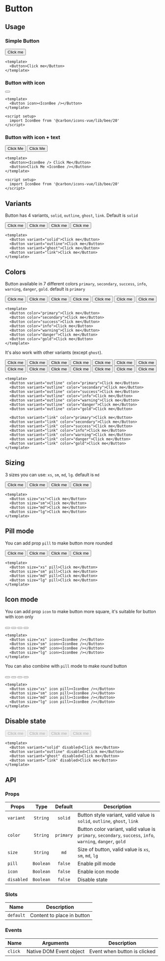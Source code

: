 <script setup>
  import Button from './Button.vue'
  import IconBee from '@carbon/icons-vue/lib/bee/20'
</script>

# Button

## Usage

### Simple Button

<preview>
  <Button>Click me</Button>
</preview>

```vue
<template>
  <Button>Click me</Button>
</template>
```

### Button with icon

<preview>
  <Button icon><IconBee /></Button>
</preview>

```vue
<template>
  <Button icon><IconBee /></Button>
</template>

<script setup>
  import IconBee from '@carbon/icons-vue/lib/bee/20'
</script>
```

### Button with icon + text

<preview class="flex-col items-center gap-3 md:flex-row">
  <Button><IconBee /> Click Me</Button>
  <Button>Click Me <IconBee /></Button>
</preview>

```vue
<template>
  <Button><IconBee /> Click Me</Button>
  <Button>Click Me <IconBee /></Button>
</template>

<script setup>
  import IconBee from '@carbon/icons-vue/lib/bee/20'
</script>
```

## Variants

Button has 4 variants, `solid`, `outline`, `ghost`, `link`. Default is `solid`

<preview>
  <div class="grid grid-cols-2 gap-3 lg:grid-cols-4">
    <Button variant="solid">Click me</Button>
    <Button variant="outline">Click me</Button>
    <Button variant="ghost">Click me</Button>
    <Button variant="link">Click me</Button>
  </div>
</preview>

```vue
<template>
  <Button variant="solid">Click me</Button>
  <Button variant="outline">Click me</Button>
  <Button variant="ghost">Click me</Button>
  <Button variant="link">Click me</Button>
</template>
```

## Colors

Button available in 7 different colors `primary`, `secondary`, `success`, `info`, `warning`, `danger`, `gold`. default is `primary`

<preview>
  <div class="grid grid-cols-2 gap-3 md:grid-cols-3 lg:grid-cols-4">
    <Button color="primary">Click me</Button>
    <Button color="secondary">Click me</Button>
    <Button color="success">Click me</Button>
    <Button color="info">Click me</Button>
    <Button color="warning">Click me</Button>
    <Button color="danger">Click me</Button>
    <Button color="gold">Click me</Button>
  </div>
</preview>

```vue
<template>
  <Button color="primary">Click me</Button>
  <Button color="secondary">Click me</Button>
  <Button color="success">Click me</Button>
  <Button color="info">Click me</Button>
  <Button color="warning">Click me</Button>
  <Button color="danger">Click me</Button>
  <Button color="gold">Click me</Button>
</template>
```

It's also work with other variants (except `ghost`).

<preview label="outline variant">
  <div class="grid grid-cols-2 gap-3 md:grid-cols-3 lg:grid-cols-4">
    <Button variant="outline" color="primary">Click me</Button>
    <Button variant="outline" color="secondary">Click me</Button>
    <Button variant="outline" color="success">Click me</Button>
    <Button variant="outline" color="info">Click me</Button>
    <Button variant="outline" color="warning">Click me</Button>
    <Button variant="outline" color="danger">Click me</Button>
    <Button variant="outline" color="gold">Click me</Button>
  </div>
</preview>

<preview label="link variant">
  <div class="grid grid-cols-2 gap-3 md:grid-cols-3 lg:grid-cols-4">
    <Button variant="link" color="primary">Click me</Button>
    <Button variant="link" color="secondary">Click me</Button>
    <Button variant="link" color="success">Click me</Button>
    <Button variant="link" color="info">Click me</Button>
    <Button variant="link" color="warning">Click me</Button>
    <Button variant="link" color="danger">Click me</Button>
    <Button variant="link" color="gold">Click me</Button>
  </div>
</preview>

```vue
<template>
  <Button variant="outline" color="primary">Click me</Button>
  <Button variant="outline" color="secondary">Click me</Button>
  <Button variant="outline" color="success">Click me</Button>
  <Button variant="outline" color="info">Click me</Button>
  <Button variant="outline" color="warning">Click me</Button>
  <Button variant="outline" color="danger">Click me</Button>
  <Button variant="outline" color="gold">Click me</Button>

  <Button variant="link" color="primary">Click me</Button>
  <Button variant="link" color="secondary">Click me</Button>
  <Button variant="link" color="success">Click me</Button>
  <Button variant="link" color="info">Click me</Button>
  <Button variant="link" color="warning">Click me</Button>
  <Button variant="link" color="danger">Click me</Button>
  <Button variant="link" color="gold">Click me</Button>
</template>
```

## Sizing

3 sizes you can use: `xs`, `sm`, `md`, `lg`. default is `md`

<preview class="flex-col items-center gap-3 md:flex-row">
  <Button size="xs">Click me</Button>
  <Button size="sm">Click me</Button>
  <Button size="md">Click me</Button>
  <Button size="lg">Click me</Button>
</preview>

```vue
<template>
  <Button size="xs">Click me</Button>
  <Button size="sm">Click me</Button>
  <Button size="md">Click me</Button>
  <Button size="lg">Click me</Button>
</template>
```

## Pill mode

You can add prop `pill` to make button more rounded

<preview class="flex-col items-center gap-3 md:flex-row">
  <Button size="xs" pill>Click me</Button>
  <Button size="sm" pill>Click me</Button>
  <Button size="md" pill>Click me</Button>
  <Button size="lg" pill>Click me</Button>
</preview>

```vue
<template>
  <Button size="xs" pill>Click me</Button>
  <Button size="sm" pill>Click me</Button>
  <Button size="md" pill>Click me</Button>
  <Button size="lg" pill>Click me</Button>
</template>
```

## Icon mode

You can add prop `icon` to make button more square, it's suitable for button with icon only

<preview class="items-center gap-3">
  <Button size="xs" icon><IconBee /></Button>
  <Button size="sm" icon><IconBee /></Button>
  <Button size="md" icon><IconBee /></Button>
  <Button size="lg" icon><IconBee /></Button>
</preview>

```vue
<template>
  <Button size="xs" icon><IconBee /></Button>
  <Button size="sm" icon><IconBee /></Button>
  <Button size="md" icon><IconBee /></Button>
  <Button size="lg" icon><IconBee /></Button>
</template>
```

You can also combine with `pill` mode to make round button

<preview class="items-center gap-3">
  <Button size="xs" icon pill><IconBee /></Button>
  <Button size="sm" icon pill><IconBee /></Button>
  <Button size="md" icon pill><IconBee /></Button>
  <Button size="lg" icon pill><IconBee /></Button>
</preview>

```vue
<template>
  <Button size="xs" icon pill><IconBee /></Button>
  <Button size="sm" icon pill><IconBee /></Button>
  <Button size="md" icon pill><IconBee /></Button>
  <Button size="lg" icon pill><IconBee /></Button>
</template>
```

## Disable state

<preview label="link variant">
  <div class="grid grid-cols-2 gap-3 lg:grid-cols-4">
    <Button variant="solid" disabled>Click me</Button>
    <Button variant="outline" color="gold" disabled>Click me</Button>
    <Button variant="ghost" disabled>Click me</Button>
    <Button variant="link" disabled>Click me</Button>
  </div>
</preview>

```vue
<template>
  <Button variant="solid" disabled>Click me</Button>
  <Button variant="outline" disabled>Click me</Button>
  <Button variant="ghost" disabled>Click me</Button>
  <Button variant="link" disabled>Click me</Button>
</template>
```

## API

### Props

| Props      |   Type    |  Default  | Description                                                                                                 |
|------------|:---------:|:---------:|-------------------------------------------------------------------------------------------------------------|
| `variant`  | `String`  |  `solid`  | Button style variant, valid value is `solid`, `outline`, `ghost`, `link`                                    |
| `color`    | `String`  | `primary` | Button color variant, valid value is `primary`, `secondary`, `success`, `info`, `warning`, `danger`, `gold` |
| `size`     | `String`  |   `md`    | Size of button, valid value is `xs`, `sm`, `md`, `lg`                                                             |
| `pill`     | `Boolean` |  `false`  | Enable pill mode                                                                                            |
| `icon`     | `Boolean` |  `false`  | Enable icon mode                                                                                            |
| `disabled` | `Boolean` |  `false`  | Disable state                                                                                               |

### Slots

| Name      | Description                |
|-----------|----------------------------|
| `default` | Content to place in button |

### Events

| Name    | Arguments               | Description                  |
|---------|-------------------------|------------------------------|
| `click` | Native DOM Event object | Event when button is clicked |
